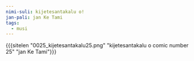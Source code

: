 ```yaml
---
nimi-suli: kijetesantakalu o!
jan-pali: jan Ke Tami
tags:
  - musi
---
```

{{{sitelen "0025_kijetesantakalu25.png" "kijetesantakalu o comic number 25" "jan Ke Tami"}}}
